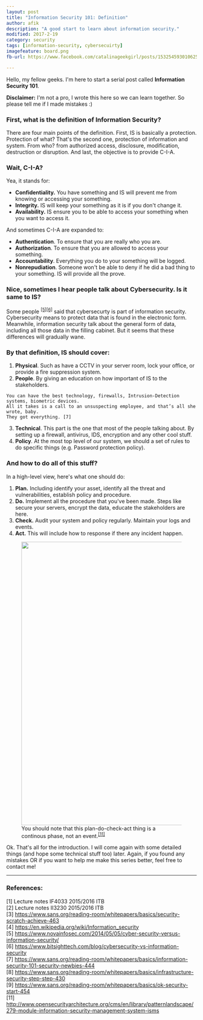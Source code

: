 ```yaml
---
layout: post
title: "Information Security 101: Definition"
author: afik
description: "A good start to learn about information security."
modified: 2017-2-19
category: security
tags: [information-security, cybersecuirty]
imagefeature: board.png
fb-url: https://www.facebook.com/catalinageekgirl/posts/1532545930106259

---
```

Hello, my fellow geeks. I'm here to start a serial post called **Information Security 101**. 

**Disclaimer:** I'm not a pro, I wrote this here so we can learn together. So please tell me if I made mistakes :)

### First, what is the definition of Information Security?
There are four main points of the definition. First, IS is basically a protection. Protection of what? That's the second one, protection of information and system. From who? from authorized access, disclosure, modification, destruction or disruption. And last, the objective is to provide C-I-A.

### Wait, C-I-A? 
Yea, it stands for:
 - **Confidentiality.** 
 You have something and IS will prevent me from knowing or accessing your something.
 - **Integrity.** 
 IS will keep your something as it is if you don't change it.
 - **Availability.** 
 IS ensure you to be able to access your something when you want to access it.

And sometimes C-I-A are expanded to:
- **Authentication**. 
To ensure that you are really who you are.
- **Authorization**. 
To ensure that you are allowed to access your something. 
- **Accountability**. 
Everything you do to your something will be logged. 
- **Nonrepudiation**. 
Someone won't be able to deny if he did a bad thing to your something. IS will provide all the prove.

### Nice, sometimes I hear people talk about Cybersecurity. Is it same to IS? 
Some people <sup>[[5]](#5)</sup><sup>[[6]](#6)</sup> said that cybersecurty is part of information security. Cybersecurity means to protect data that is found in the electronic form. Meanwhile, information security talk about the general form of data, including all those data in the filling cabinet. But it seems that these differences will gradually wane.

### By that definition, IS should cover:
1. **Physical**. Such as have a CCTV in your server room, lock your office, or provide a fire suppression system.
2. **People**. By giving an education on how important of IS to the stakeholders.
```
You can have the best technology, firewalls, Intrusion-Detection systems, biometric devices. 
All it takes is a call to an unsuspecting employee, and that’s all she wrote, baby. 
They got everything. [7]
```
3. **Technical**. This part is the one that most of the people talking about. By setting up a firewall, antivirus, IDS, encryption and any other cool stuff.
4. **Policy**. At the most top level of our system, we should a set of rules to do specific things (e.g. Password protection policy).

### And how to do all of this stuff? 
In a high-level view, here's what one should do:
1. **Plan.** Including identify your asset, identify all the threat and vulnerabilities, establish policy and procedure.
2. **Do.** Implement all the procedure that you've been made. Steps like secure your servers, encrypt the data, educate the stakeholders are here.
3. **Check.** Audit your system and policy regularly. Maintain your logs and events.
4. **Act.** This will include how to response if there any incident happen.

<figure>
    <img width="750" src="{{ site.github.url }}/assets/img/posts/PDCA.PNG">
    <figcaption>You should note that this plan-do-check-act thing is a continous phase, not an event.<sup><a href="#11">[11]</a></sup></figcaption>
</figure>  

Ok. That's all for the introduction. I will come again with some detailed things (and hope some technical stuff too) later. Again, if you found any mistakes OR if you want to help me make this series better, feel free to contact me!

---

### References:
[1] Lecture notes IF4033 2015/2016 ITB<br>
[2] Lecture notes II3230 2015/2016 ITB<br>
[3] <https://www.sans.org/reading-room/whitepapers/basics/security-scratch-achieve-463><br>
[4] <https://en.wikipedia.org/wiki/Information_security><br>
[5] <a name="5"><https://www.novainfosec.com/2014/05/05/cyber-security-versus-information-security/></a><br>
[6] <a name="6"><https://www.bitsighttech.com/blog/cybersecurity-vs-information-security></a><br>
[7] <https://www.sans.org/reading-room/whitepapers/basics/information-security-101-security-newbies-444><br>
[8] <https://www.sans.org/reading-room/whitepapers/basics/infrastructure-security-step-step-430><br>
[9] <https://www.sans.org/reading-room/whitepapers/basics/ok-security-start-454><br>
[11] <a name="11"><http://www.opensecurityarchitecture.org/cms/en/library/patternlandscape/279-module-information-security-management-system-isms></a>